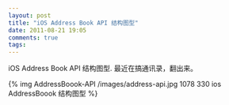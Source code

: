 ```yaml
---
layout: post
title: "iOS Address Book API 结构图型"
date: 2011-08-21 19:05
comments: true
tags: 
---
```


iOS Address Book API 结构图型.
最近在搞通讯录，翻出来。

<!-- {% img [class names] /path/to/image [width] [height] [title text [alt text]] %} -->

{% img AddressBoook-API /images/address-api.jpg 1078 330 ios AddressBoook 结构图型 %}
